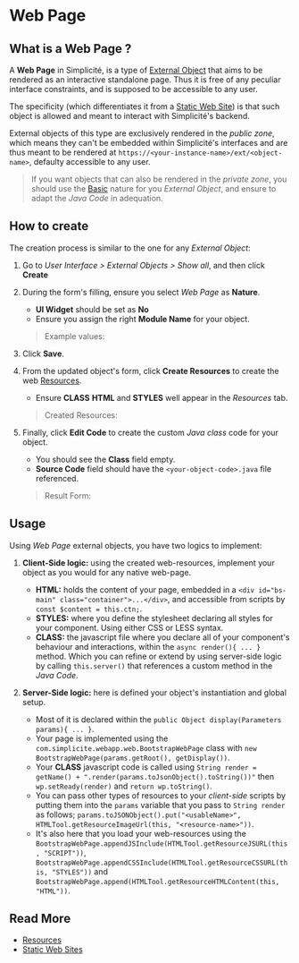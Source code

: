 # Web Page

## What is a Web Page ?

A **Web Page** in Simplicité, is a type of [External Object](/lesson/docs/platform/userinterface/externalobjects/basic) that aims to be rendered as an interactive standalone page. Thus it is free of any peculiar interface constraints, and is supposed to be accessible to any user.

The specificity (which differentiates it from a [Static Web Site]()) is that such object is allowed and meant to interact with Simplicité's backend.

External objects of this type are exclusively rendered in the *public zone*, which means they can't be embedded within Simplicité's interfaces and are thus meant to be rendered at `https://<your-instance-name>/ext/<object-name>`, defaulty accessible to any user.
> If you want objects that can also be rendered in the *private zone*, you should use the [Basic](/lesson/docs/platform/userinterface/externalobjects/basic) nature for you *External Object*, and ensure to adapt the *Java Code* in adequation.

## How to create

The creation process is similar to the one for any *External Object*: 

1. Go to *User Interface > External Objects > Show all*, and then click **Create**

2. During the form's filling, ensure you select *Web Page* as **Nature**.
    - **UI Widget** should be set as **No**
    - Ensure you assign the right **Module Name** for your object.
    > Example values:<br>
    > ![]()

3. Click **Save**.

4. From the updated object's form, click **Create Resources** to create the web [Resources](/lesson/docs/platform/userinterface/externalobjects/resources).
    - Ensure **CLASS** **HTML** and **STYLES** well appear in the *Resources* tab.
    > Created Resources:<br>
    > ![]()

5. Finally, click **Edit Code** to create the custom *Java class* code for your object.
    - You should see the **Class** field empty.
    - **Source Code** field should have the `<your-object-code>.java` file referenced.
    > Result Form:<br>
    > ![]()

## Usage

Using *Web Page* external objects, you have two logics to implement:

1. **Client-Side logic:** using the created web-resources, implement your object as you would for any native web-page.
    - **HTML:** holds the content of your page, embedded in a `<div id="bs-main" class="container">...</div>`, and accessible from scripts by `const $content = this.ctn;`.
    - **STYLES:** where you define the stylesheet declaring all styles for your component. Using either CSS or LESS syntax.
    - **CLASS:** the javascript file where you declare all of your component's behaviour and interactions, within the `async render(){ ... }` method. Which you can refine or extend by using server-side logic by calling `this.server()` that references a custom method in the *Java Code*.

2. **Server-Side logic:** here is defined your object's instantiation and global setup.
    - Most of it is declared within the `public Object display(Parameters params){ ... }`.
    - Your page is implemented using the `com.simplicite.webapp.web.BootstrapWebPage` class with `new BootstrapWebPage(params.getRoot(), getDisplay())`.
    - Your **CLASS** javascript code is called using `String render = getName() + ".render(params.toJsonObject().toString())"` then `wp.setReady(render)` and `return wp.toString()`.
    - You can pass other types of resources to your *client-side* scripts by putting them into the `params` variable that you pass to `String render` as follows; `params.toJSONObject().put("<usableName>", HTMLTool.getResourceImageUrl(this, "<resource-name>"))`.
    - It's also here that you load your web-resources using the `BootstrapWebPage.appendJSInclude(HTMLTool.getResourceJSURL(this, "SCRIPT"))`, `BootstrapWebPage.appendCSSInclude(HTMLTool.getResourceCSSURL(this, "STYLES"))` and `BootstrapWebPage.append(HTMLTool.getResourceHTMLContent(this, "HTML"))`.

## Read More

- [Resources](/lesson/docs/platform/userinterface/externalobjects/resources)
- [Static Web Sites](/lesson/docs/platform/userinterface/externalobjects/staticsite)